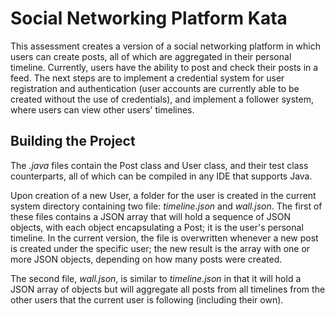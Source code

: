 # Social Networking Platform Kata
This assessment creates a version of a social networking platform in which users can create posts, all of which are aggregated in their personal timeline. Currently, users have the ability to post and check their posts in a feed. The next steps are to implement a credential system for user registration and authentication (user accounts are currently able to be created without the use of credentials), and implement a follower system, where users can view other users' timelines.

## Building the Project
The *.java* files contain the Post class and User class, and their test class counterparts, all of which can be compiled in any IDE that supports Java.

Upon creation of a new User, a folder for the user is created in the current system directory containing two file: *timeline.json* and *wall.json*. The first of these files contains a JSON array that will hold a sequence of JSON objects, with each object encapsulating a Post; it is the user's personal timeline. In the current version, the file is overwritten whenever a new post is created under the specific user; the new result is the array with one or more JSON objects, depending on how many posts were created.

The second file, *wall.json*, is similar to *timeline.json* in that it will hold a JSON array of objects but will aggregate all posts from all timelines from the other users that the current user is following (including their own).
